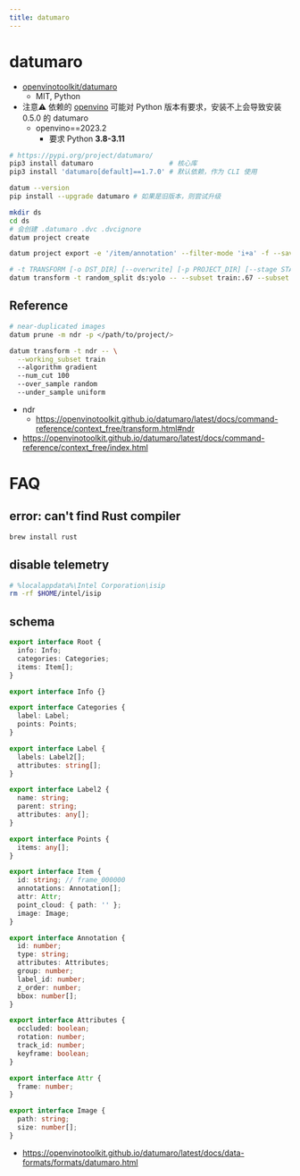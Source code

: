 ```yaml
---
title: datumaro
---
```


# datumaro

- [openvinotoolkit/datumaro](https://github.com/openvinotoolkit/datumaro)
  - MIT, Python
- 注意⚠️ 依赖的 [openvino](./openvino.md) 可能对 Python 版本有要求，安装不上会导致安装 0.5.0 的 datumaro
  - openvino==2023.2
    - 要求 Python **3.8-3.11**

```bash
# https://pypi.org/project/datumaro/
pip3 install datumaro                   # 核心库
pip3 install 'datumaro[default]==1.7.0' # 默认依赖，作为 CLI 使用

datum --version
pip install --upgrade datumaro # 如果是旧版本，则尝试升级

mkdir ds
cd ds
# 会创建 .datumaro .dvc .dvcignore
datum project create

datum project export -e '/item/annotation' --filter-mode 'i+a' -f --save-images < your_target_format > --

# -t TRANSFORM [-o DST_DIR] [--overwrite] [-p PROJECT_DIR] [--stage STAGE] [--apply APPLY] [target]
datum transform -t random_split ds:yolo -- --subset train:.67 --subset test:.33 # 随机分割数据集
```

## Reference

```bash
# near-duplicated images
datum prune -m ndr -p </path/to/project/>

datum transform -t ndr -- \
  --working_subset train
  --algorithm gradient
  --num_cut 100
  --over_sample random
  --under_sample uniform
```

- ndr
  - https://openvinotoolkit.github.io/datumaro/latest/docs/command-reference/context_free/transform.html#ndr
- https://openvinotoolkit.github.io/datumaro/latest/docs/command-reference/context_free/index.html

# FAQ

## error: can't find Rust compiler

```bash
brew install rust
```

## disable telemetry

```bash
# %localappdata%\Intel Corporation\isip
rm -rf $HOME/intel/isip
```

## schema

```ts
export interface Root {
  info: Info;
  categories: Categories;
  items: Item[];
}

export interface Info {}

export interface Categories {
  label: Label;
  points: Points;
}

export interface Label {
  labels: Label2[];
  attributes: string[];
}

export interface Label2 {
  name: string;
  parent: string;
  attributes: any[];
}

export interface Points {
  items: any[];
}

export interface Item {
  id: string; // frame_000000
  annotations: Annotation[];
  attr: Attr;
  point_cloud: { path: '' };
  image: Image;
}

export interface Annotation {
  id: number;
  type: string;
  attributes: Attributes;
  group: number;
  label_id: number;
  z_order: number;
  bbox: number[];
}

export interface Attributes {
  occluded: boolean;
  rotation: number;
  track_id: number;
  keyframe: boolean;
}

export interface Attr {
  frame: number;
}

export interface Image {
  path: string;
  size: number[];
}
```

- https://openvinotoolkit.github.io/datumaro/latest/docs/data-formats/formats/datumaro.html
